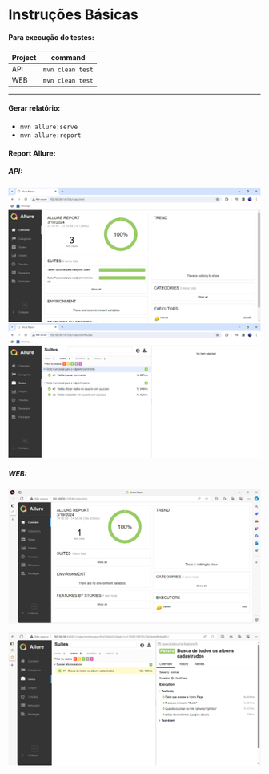# Instruções Básicas

#### Para execução do testes:


| Project   | command             |
|-----------|---------------------|
| API       | `mvn clean test`    |
| WEB       | `mvn clean test`    |

***

#### Gerar relatório: 
- `mvn allure:serve` 
- `mvn allure:report`


#### Report Allure:

##### API:

![alt text](https://github.com/asilvadesa/texo-it/blob/master/api/src/test/resources/images/api.PNG)
![alt text](https://github.com/asilvadesa/texo-it/blob/master/api/src/test/resources/images/api-details.PNG)

##### WEB:
![alt text](https://github.com/asilvadesa/texo-it/blob/master/web/src/test/resources/images/web.PNG)

![alt text](https://github.com/asilvadesa/texo-it/blob/master/web/src/test/resources/images/web-details.PNG)
